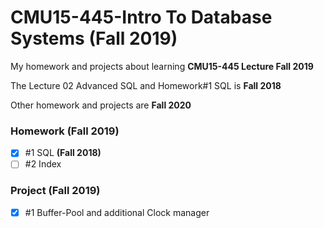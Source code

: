 # CMU15-445-Intro To Database Systems (Fall 2019)
My homework and projects about learning **CMU15-445 Lecture  Fall 2019**

The Lecture 02 Advanced SQL  and Homework#1 SQL is  **Fall 2018**

Other homework and projects are **Fall 2020**

### Homework (Fall 2019)

- [x] #1 SQL **(Fall 2018)**
- [ ] #2 Index

### Project (Fall 2019)

- [x] #1 Buffer-Pool and additional Clock manager

